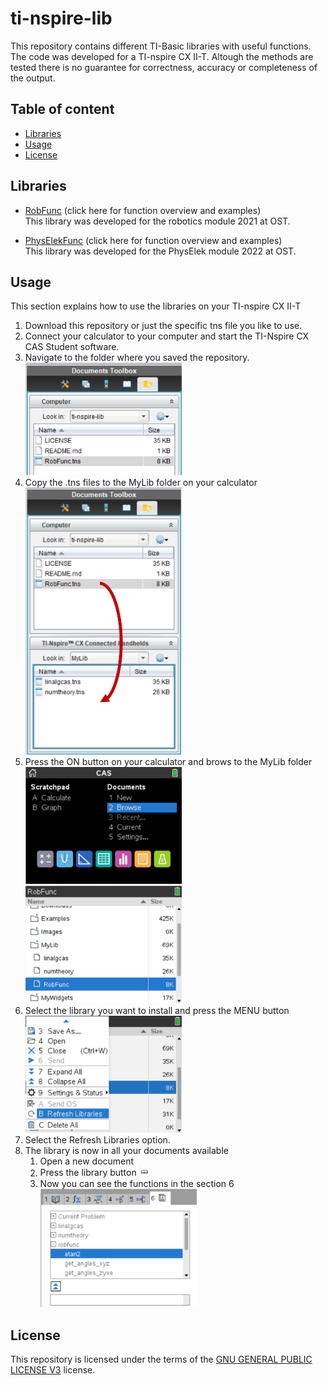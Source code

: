 # ti-nspire-lib <!-- omit in toc -->

This repository contains different TI-Basic libraries with useful functions. The code was developed for a TI-nspire CX II-T. Altough the methods are tested there is no guarantee for correctness, accuracy or completeness of the output.

## Table of content <!-- omit in toc -->

- [Libraries](#libraries)
- [Usage](#usage)
- [License](#license)

## Libraries

- [RobFunc](RobFunc.md) (click here for function overview and examples)  
This library was developed for the robotics module 2021 at OST.  

- [PhysElekFunc](PhysElekFunc.md) (click here for function overview and examples)  
This library was developed for the PhysElek module 2022 at OST.  

## Usage

This section explains how to use the libraries on your TI-nspire CX II-T

1. Download this repository or just the specific tns file you like to use.
2. Connect your calculator to your computer and start the TI-Nspire CX CAS Student software.
3. Navigate to the folder where you saved the repository.  
   <img src="img/Usage_Image_1.png" width="250">
4. Copy the .tns files to the MyLib folder on your calculator  
   <img src="img/Usage_Image_2.png" width="250">  
5. Press the ON button on your calculator and brows to the MyLib folder  
   <img src="img/Usage_Image_3.png" width="250">  
   <img src="img/Usage_Image_4.png" width="250">
6. Select the library you want to install and press the MENU button  
   <img src="img/Usage_Image_5.png" width="250">
7. Select the Refresh Libraries option.
8. The library is now in all your documents available
   1. Open a new document
   2. Press the library button <img src="img/Usage_Image_6.png" width="16">
   3. Now you can see the functions in the section 6  
      <img src="img/Usage_Image_7.png" width="250">

## License

This repository is licensed under the terms of the [GNU GENERAL PUBLIC LICENSE V3](LICENSE) license.
